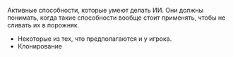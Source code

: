 Активные способности, которые умеют делать ИИ.
Они должны понимать, когда такие способности вообще стоит применять, чтобы не сливать их в порожняк.

- Некоторые из тех, что предполагаются и у игрока.
- Клонирование